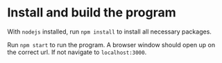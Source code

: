 # Install and build the program

With `nodejs` installed, run `npm install` to install all necessary packages.

Run `npm start` to run the program. A browser window should open up on the correct url. If not navigate to `localhost:3000`.
